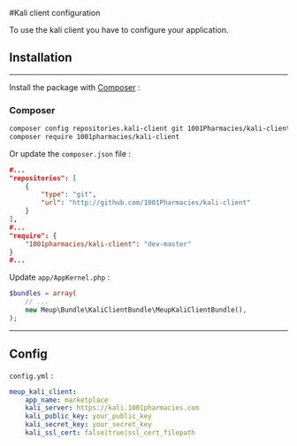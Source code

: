 #Kali client configuration

To use the kali client you have to configure your application.

## Installation

---

Install the package with [Composer](http://getcomposer.org/) :

### Composer

```bash
composer config repositories.kali-client git 1001Pharmacies/kali-client
composer require 1001pharmacies/kali-client
```

Or update the `composer.json` file :

```json
#...
"repositories": [
    {
        "type": "git",
        "url": "http://github.com/1001Pharmacies/kali-client"
    }
],
#...
"require": {
    "1001pharmacies/kali-client": "dev-master"
}
#...
```

Update `app/AppKernel.php` :
        
```php
$bundles = array(
    // ...
    new Meup\Bundle\KaliClientBundle\MeupKaliClientBundle(),
);
```

---

## Config

`config.yml` :

```yml
meup_kali_client:
    app_name: marketplace
    kali_server: https://kali.1001pharmacies.com
    kali_public_key: your_public_key
    kali_secret_key: your_secret_key
    kali_ssl_cert: false|true|ssl_cert_filepath
```